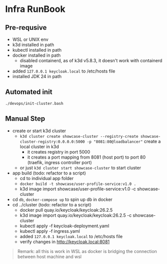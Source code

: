 # Infra RunBook
## Pre-requsive
- WSL or UNIX env
- k3d installed in path
- kubectl installed in path
- docker installed in path
  - disabled containerd, as of k3d v5.8.3, it doesn't work with containerd image 
- added `127.0.0.1 keycloak.local` to /etc/hosts file
- installed JDK 24 in path

## Automated init 
`./devops/init-cluster.bash`

## Manual Step
- create or start k3d cluster
  - `k3d cluster create showcase-cluster --registry-create showcase-cluster-registry:0.0.0.0:5000 -p "8081:80@loadbalancer"` create a local cluster in k3d
    - it creates registry in port 5000
    - it creates a port mapping from 8081 (host port) to port 80 (traefik, ingress controller port)
  - or just `k3d cluster start showcase-cluster` to start cluster
- app build (todo: refactor to a script)
  - cd to individual app folder
  - `docker build -t showcase/user-profile-service:v1.0 .`
  - k3d image import showcase/user-profile-service:v1.0 -c showcase-cluster
- cd `db`, `docker-compose up` to spin up db in docker
- cd ../cluster (todo: refactor to a script)
  - docker pull quay.io/keycloak/keycloak:26.2.5
  - k3d image import quay.io/keycloak/keycloak:26.2.5 -c showcase-cluster
  - kubectl apply -f keycloak-deployment.yaml
  - kubectl apply -f ingress.yaml
  - added `127.0.0.1 keycloak.local` to /etc/hosts file
  - verify changes in http://keycloak.local:8081

> Remark: all this is work in WSL as docker is bridging the connection between host machine and wsl
